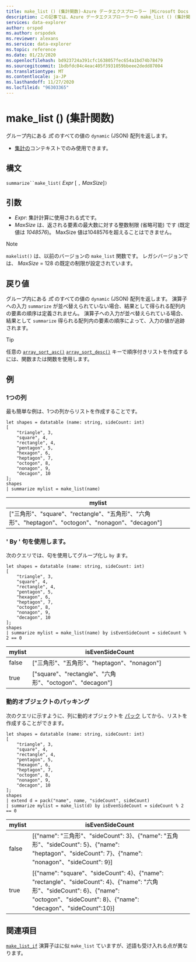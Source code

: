 ```yaml
---
title: make_list () (集計関数)-Azure データエクスプローラー |Microsoft Docs
description: この記事では、Azure データエクスプローラーの make_list () (集計関数) について説明します。
services: data-explorer
author: orspod
ms.author: orspodek
ms.reviewer: alexans
ms.service: data-explorer
ms.topic: reference
ms.date: 01/23/2020
ms.openlocfilehash: bd923724a391cfc1638057fec654a1bd74b78479
ms.sourcegitcommit: 1bdbfdc04c4eac405f3931059bbeee2dedd87004
ms.translationtype: MT
ms.contentlocale: ja-JP
ms.lasthandoff: 11/27/2020
ms.locfileid: "96303365"
---
```

# <a name="make_list-aggregation-function"></a>make_list () (集計関数)

グループ内にある *式* のすべての値の `dynamic` (JSON) 配列を返します。

* [集計の](summarizeoperator.md)コンテキストでのみ使用できます。

## <a name="syntax"></a>構文

`summarize``make_list(` *Expr* [ `,` *MaxSize*]`)`

## <a name="arguments"></a>引数

* *Expr*: 集計計算に使用される式です。
* *MaxSize* は、返される要素の最大数に対する整数制限 (省略可能) です (既定値は *1048576*)。 MaxSize 値は1048576を超えることはできません。

> [!NOTE]
> `makelist()` は、以前のバージョンの `make_list` 関数です。 レガシバージョンでは、 *MaxSize* = 128 の既定の制限が設定されています。

## <a name="returns"></a>戻り値

グループ内にある *式* のすべての値の `dynamic` (JSON) 配列を返します。
演算子への入力 `summarize` が並べ替えられていない場合、結果として得られる配列内の要素の順序は定義されません。
演算子への入力が並べ替えられている場合、結果として `summarize` 得られる配列内の要素の順序によって、入力の値が追跡されます。

> [!TIP]
> 任意の [`array_sort_asc()`](./arraysortascfunction.md) [`array_sort_desc()`](./arraysortdescfunction.md) キーで順序付きリストを作成するには、関数または関数を使用します。

## <a name="examples"></a>例

### <a name="one-column"></a>1つの列

最も簡単な例は、1つの列からリストを作成することです。

```kusto
let shapes = datatable (name: string, sideCount: int)
[
    "triangle", 3,
    "square", 4,
    "rectangle", 4,
    "pentagon", 5,
    "hexagon", 6,
    "heptagon", 7,
    "octogon", 8,
    "nonagon", 9,
    "decagon", 10
];
shapes
| summarize mylist = make_list(name)
```

|mylist|
|---|
|["三角形"、"square"、"rectangle"、"五角形"、"六角形"、"heptagon"、"octogon"、"nonagon"、"decagon"]|

### <a name="using-the-by-clause"></a>' By ' 句を使用します。

次のクエリでは、句を使用してグループ化し `by` ます。

```kusto
let shapes = datatable (name: string, sideCount: int)
[
    "triangle", 3,
    "square", 4,
    "rectangle", 4,
    "pentagon", 5,
    "hexagon", 6,
    "heptagon", 7,
    "octogon", 8,
    "nonagon", 9,
    "decagon", 10
];
shapes
| summarize mylist = make_list(name) by isEvenSideCount = sideCount % 2 == 0
```

|mylist|isEvenSideCount|
|---|---|
|false|["三角形"、"五角形"、"heptagon"、"nonagon"]|
|true|["square"、"rectangle"、"六角形"、"octogon"、"decagon"]|

### <a name="packing-a-dynamic-object"></a>動的オブジェクトのパッキング

次のクエリに示すように、列に動的オブジェクトを [パック](./packfunction.md) してから、リストを作成することができます。

```kusto
let shapes = datatable (name: string, sideCount: int)
[
    "triangle", 3,
    "square", 4,
    "rectangle", 4,
    "pentagon", 5,
    "hexagon", 6,
    "heptagon", 7,
    "octogon", 8,
    "nonagon", 9,
    "decagon", 10
];
shapes
| extend d = pack("name", name, "sideCount", sideCount)
| summarize mylist = make_list(d) by isEvenSideCount = sideCount % 2 == 0
```

|mylist|isEvenSideCount|
|---|---|
|false|[{"name": "三角形"、"sideCount": 3}、{"name": "五角形"、"sideCount": 5}、{"name": "heptagon"、"sideCount": 7}、{"name": "nonagon"、"sideCount": 9}]|
|true|[{"name": "square"、"sideCount": 4}、{"name": "rectangle"、"sideCount": 4}、{"name": "六角形"、"sideCount": 6}、{"name": "octogon"、"sideCount": 8}、{"name": "decagon"、"sideCount":10}]|

## <a name="see-also"></a>関連項目

[`make_list_if`](./makelistif-aggfunction.md) 演算子はに似 `make_list` ていますが、述語も受け入れる点が異なります。
